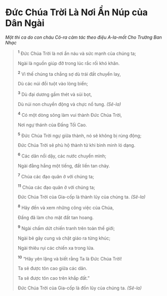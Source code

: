 # Ðức Chúa Trời Là Nơi Ẩn Núp của Dân Ngài

_Một thi ca do con cháu Cô-ra cảm tác theo điệu A-la-mốt Cho Trưởng Ban Nhạc_

> <sup><b>1</b></sup> Ðức Chúa Trời là nơi ẩn náu và sức mạnh của chúng ta;
>
> Ngài là nguồn giúp đỡ trong lúc rắc rối khó khăn.
>
> <sup><b>2</b></sup> Vì thế chúng ta chẳng sợ dù trái đất chuyển lay,
>
> Dù các núi đồi tuột vào lòng biển;
>
> <sup><b>3</b></sup> Dù đại dương gầm thét và sủi bọt,
>
> Dù núi non chuyển động và chực nổ tung. _(Sê-la)_
>
> <sup><b>4</b></sup> Có một dòng sông làm vui thành Ðức Chúa Trời,
>
> Nơi ngự thánh của Ðấng Tối Cao.
>
> <sup><b>5</b></sup> Ðức Chúa Trời ngự giữa thành, nó sẽ không bị rúng động;
>
> Ðức Chúa Trời sẽ phù hộ thành từ khi bình minh ló dạng.
>
> <sup><b>6</b></sup> Các dân nổi dậy, các nước chuyển mình;
>
> Ngài đằng hắng một tiếng, đất liền tan chảy.
>
> <sup><b>7</b></sup> Chúa các đạo quân ở với chúng ta;
>
> <sup><b>11</b></sup> Chúa các đạo quân ở với chúng ta;
>
> Ðức Chúa Trời của Gia-cốp là thành lũy của chúng ta. _(Sê-la)_
>
> <sup><b>8</b></sup> Hãy đến và xem những công việc của Chúa,
>
> Ðấng đã làm cho mặt đất tan hoang.
>
> <sup><b>9</b></sup> Ngài chấm dứt chiến tranh trên toàn thế giới;
>
> Ngài bẻ gãy cung và chặt giáo ra từng khúc;
>
> Ngài thiêu rụi các chiến xa trong lửa.
>
> <sup><b>10</b></sup> “Hãy yên lặng và biết rằng Ta là Ðức Chúa Trời!
>
> Ta sẽ được tôn cao giữa các dân.
>
> Ta sẽ được tôn cao trên khắp đất.”
>
> Ðức Chúa Trời của Gia-cốp là đồn lũy của chúng ta. _(Sê-la)_
